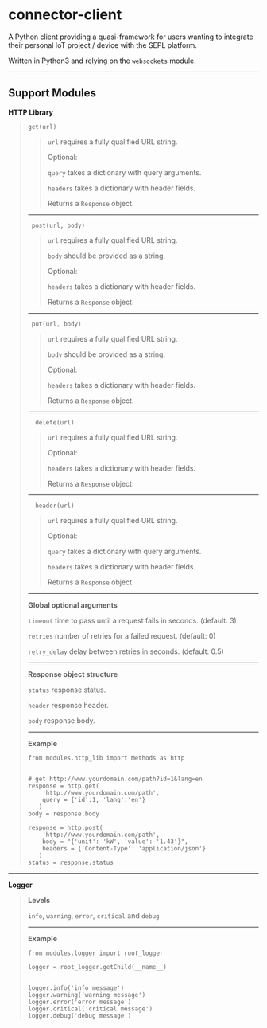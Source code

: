 connector-client
================

A Python client providing a quasi-framework for users wanting to integrate their personal IoT project / device with the SEPL platform.

Written in Python3 and relying on the `websockets` module.

----------


Support Modules
-----------------

**HTTP Library**

>     get(url)
> 
> >`url` requires a fully qualified URL string.   
> >
> >Optional:
> >
> >`query` takes a dictionary with query arguments.
> >
> >`headers` takes a dictionary with header fields.
> >
> >Returns a `Response` object.
> 
> ----------
> 
>      post(url, body)
> >`url` requires a fully qualified URL string. 
> >
> >`body` should be provided as a string.
> >
> >Optional:
> >
> >`headers` takes a dictionary with header fields.
> >
> >Returns a `Response` object.
> 
> ----------
> 
>      put(url, body)
> > `url` requires a fully qualified URL string. 
> >
> >`body` should be provided as a string.
> > 
> >
> > Optional:
> >
> > `headers` takes a dictionary with header fields.
> >
> > Returns a `Response` object.
> 
> ----------
> 
>       delete(url)
> > `url` requires a fully qualified URL string. 
> > 
> > Optional:
> >
> >`headers` takes a dictionary with header fields.
> >
> >Returns a `Response` object.
> 
> ----------
> 
>       header(url)
> > `url` requires a fully qualified URL string.
> > 
> > Optional:
> >
> > `query` takes a dictionary with query arguments.
> >
> > `headers` takes a dictionary with header fields.
> >
> > Returns a `Response` object.
> 
> ----------
> 
> **Global optional arguments**
> 
> `timeout` time to pass until a request fails in seconds. (default: 3)
> 
> `retries` number of retries for a failed request. (default: 0)
> 
> `retry_delay` delay between retries in seconds. (default: 0.5) 
> 
> ----------
> 
> **Response object structure**
> 
> `status` response status.
> 
> `header` response header.
> 
> `body` response body.
> 
> ----------
> 
> **Example**
>         
>     from modules.http_lib import Methods as http
>     
>     
>     # get http://www.yourdomain.com/path?id=1&lang=en
>     response = http.get(
>         'http://www.yourdomain.com/path',
>         query = {'id':1, 'lang':'en'}
>        )
>     body = response.body   
>     
>     response = http.post(
>         'http://www.yourdomain.com/path',
>         body = "{'unit': 'kW', 'value': '1.43'}",
>         headers = {'Content-Type': 'application/json'}
>        )
>     status = response.status


----------


**Logger**

> **Levels**
> 
>  `info`, `warning`, `error`, `critical` and `debug`
>  
>  ----------
> 
> **Example**
> 
>     from modules.logger import root_logger
>     
>     logger = root_logger.getChild(__name__)
>     
>     
>     logger.info('info message')
>     logger.warning('warning message')
>     logger.error('error message')
>     logger.critical('critical message')
>     logger.debug('debug message')
